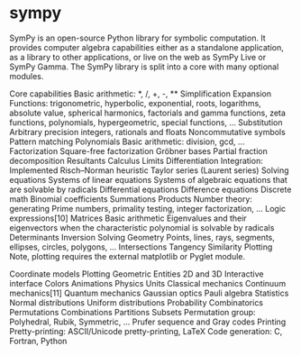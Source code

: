 # sympy
SymPy is an open-source Python library for symbolic computation. It provides computer algebra capabilities either as a standalone application, as a library to other applications, or live on the web as SymPy Live or SymPy Gamma.
The SymPy library is split into a core with many optional modules.



Core capabilities
Basic arithmetic: *, /, +, -, **
Simplification
Expansion
Functions: trigonometric, hyperbolic, exponential, roots, logarithms, absolute value, spherical harmonics, factorials and gamma functions, zeta functions, polynomials, hypergeometric, special functions, ...
Substitution
Arbitrary precision integers, rationals and floats
Noncommutative symbols
Pattern matching
Polynomials
Basic arithmetic: division, gcd, ...
Factorization
Square-free factorization
Gröbner bases
Partial fraction decomposition
Resultants
Calculus
Limits
Differentiation
Integration: Implemented Risch–Norman heuristic
Taylor series (Laurent series)
Solving equations
Systems of linear equations
Systems of algebraic equations that are solvable by radicals
Differential equations
Difference equations
Discrete math
Binomial coefficients
Summations
Products
Number theory: generating Prime numbers, primality testing, integer factorization, ...
Logic expressions[10]
Matrices
Basic arithmetic
Eigenvalues and their eigenvectors when the characteristic polynomial is solvable by radicals
Determinants
Inversion
Solving
Geometry
Points, lines, rays, segments, ellipses, circles, polygons, ...
Intersections
Tangency
Similarity
Plotting
Note, plotting requires the external matplotlib or Pyglet module.

Coordinate models
Plotting Geometric Entities
2D and 3D
Interactive interface
Colors
Animations
Physics
Units
Classical mechanics
Continuum mechanics[11]
Quantum mechanics
Gaussian optics
Pauli algebra
Statistics
Normal distributions
Uniform distributions
Probability
Combinatorics
Permutations
Combinations
Partitions
Subsets
Permutation group: Polyhedral, Rubik, Symmetric, ...
Prufer sequence and Gray codes
Printing
Pretty-printing: ASCII/Unicode pretty-printing, LaTeX
Code generation: C, Fortran, Python
